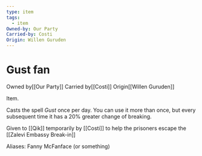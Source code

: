 ```yaml
---
type: item
tags:
  - item
Owned-by: Our Party
Carried-by: Costi
Origin: Willen Guruden
---
```


#  Gust fan

<span class="dataview inline-field"><span class="inline-field-key">Owned by</span><span class="inline-field-value">[[Our Party]]</span></span>
<span class="dataview inline-field"><span class="inline-field-key">Carried by</span><span class="inline-field-value">[[Costi]]</span></span>
<span class="dataview inline-field"><span class="inline-field-key">Origin</span><span class="inline-field-value">[[Willen Guruden]]</span></span>

Item. 

Casts the spell *Gust* once per day. You can use it more than once, but every subsequent time it has a 20% greater change of breaking.

Given to [[Qik]] temporarily by [[Costi]] to help the prisoners escape the [[Zalevi Embassy Break-in]]

Aliases: Fanny McFanface (or something)